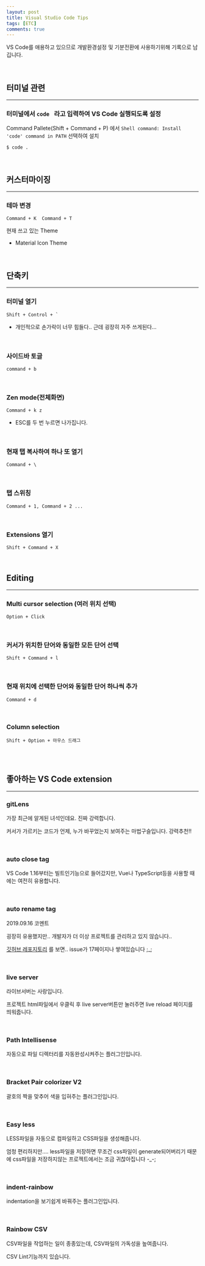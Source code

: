 ```yaml
---
layout: post
title: Visual Studio Code Tips
tags: [ETC]
comments: true
---
```




VS Code를 애용하고 있으므로 개발환경설정 및 기분전환에 사용하기위해 기록으로 남깁니다.

<br>

## 터미널 관련

---

### 터미널에서 `code ` 라고 입력하여 VS Code 실행되도록 설정

Command Pallete(Shift + Command + P) 에서 `Shell command: Install 'code' command in PATH` 선택하여 설치

```
$ code .
```

<br>

## 커스터마이징

---

### 테마 변경

```
Command + K  Command + T
```

현재 쓰고 있는 Theme

- Material Icon Theme

<br>

## 단축키

---

### 터미널 열기

```
Shift + Control + `
```

- 개인적으로 손가락이 너무 힘들다.. 근데 굉장히 자주 쓰게된다...  

<br>

### 사이드바 토글

```
command + b
```

<br>

### Zen mode(전체화면)

```
Command + k z
```

- ESC를 두 번 누르면 나가집니다.  

<br>

### 현재 탭 복사하여 하나 또 열기

```
Command + \
```

<br>

### 탭 스위칭

```
Command + 1, Command + 2 ...
```

<br>

### Extensions 열기

```
Shift + Command + X
```

<br>

## Editing

---

### Multi cursor selection (여러 위치 선택)

```
Option + Click
```

<br>

### 커서가 위치한 단어와 동일한 모든 단어 선택

```
Shift + Command + l
```

<br>

### 현재 위치에 선택한 단어와 동일한 단어 하나씩 추가

```
Command + d
```

<br>

### Column selection

```
Shift + Option + 마우스 드래그
```

<br>

<br>



## 좋아하는 VS Code extension

---



### gitLens

가장 최근에 알게된 녀석인데요. 진짜 강력합니다.

커서가 가르키는 코드가 언제, 누가 바꾸었는지 보여주는 마법구슬입니다. 강력추천!!

<br>

### auto close tag

VS Code 1.16부터는 빌트인기능으로 들어갔지만, Vue나 TypeScript등을 사용할 때에는 여전히 유용합니다.  

<br>

### auto rename tag

2019.09.16 코멘트

굉장히 유용했지만.. 개발자가 더 이상 프로젝트를 관리하고 있지 않습니다..

[깃허브 레포지토리](https://github.com/formulahendry/vscode-auto-rename-tag/issues) 를 보면.. issue가 17페이지나 쌓여있습니다 ;_;

<br>

### live server

라이브서버는 사랑입니다.

프로젝트 html파일에서 우클릭 후 live server버튼만 눌러주면 live reload 페이지를 띄워줍니다.

<br>

### Path Intellisense

자동으로 파일 디렉터리를 자동완성시켜주는 플러그인입니다.

<br>

### Bracket Pair colorizer V2

괄호의 짝을 맞추어 색을 입혀주는 플러그인입니다.

<br>

### Easy less

LESS파일을 자동으로 컴파일하고 CSS파일을 생성해줍니다.

엄청 편리하지만.... less파일을 저장하면 무조건 css파일이 generate되어버리기 때문에 css파일을 저장하지않는 프로젝트에서는 조금 귀찮아집니다 -_-;

<br>

### indent-rainbow

indentation을 보기쉽게 바꿔주는 플러그인입니다.

<br>

### Rainbow CSV

CSV파일을 작업하는 일이 종종있는데, CSV파일의 가독성을 높여줍니다.

CSV Lint기능까지 있습니다.

